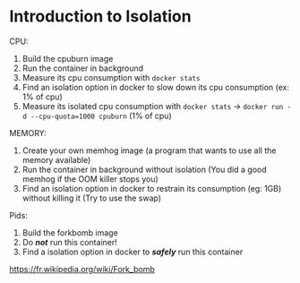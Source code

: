 # Introduction to Isolation

CPU:

1. Build the cpuburn image
2. Run the container in background
3. Measure its cpu consumption with `docker stats`
4. Find an isolation option in docker to slow down its cpu consumption (ex: 1% of cpu)
5. Measure its isolated cpu consumption with `docker stats`
-> `docker run -d --cpu-quota=1000 cpuburn` (1% of cpu)

MEMORY:

1. Create your own memhog image (a program that wants to use all the memory available)
2. Run the container in background without isolation (You did a good memhog if the OOM killer stops you)
3. Find an isolation option in docker to restrain its consumption (eg: 1GB) without killing it (Try to use the swap)

Pids:

1. Build the forkbomb image
2. Do ***not*** run this container!
3. Find a isolation option in docker to ***safely*** run this container

https://fr.wikipedia.org/wiki/Fork_bomb
